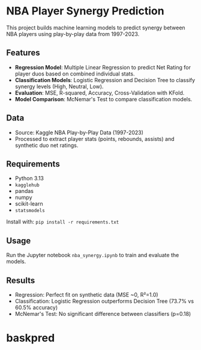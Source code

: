 <!-- cspell:ignore kagglehub numpy scikit statsmodels ipynb Nemar's Kaggle -->

# NBA Player Synergy Prediction

This project builds machine learning models to predict synergy between NBA players using play-by-play data from 1997-2023.

## Features

- **Regression Model**: Multiple Linear Regression to predict Net Rating for player duos based on combined individual stats.
- **Classification Models**: Logistic Regression and Decision Tree to classify synergy levels (High, Neutral, Low).
- **Evaluation**: MSE, R-squared, Accuracy, Cross-Validation with KFold.
- **Model Comparison**: McNemar's Test to compare classification models.

## Data

- Source: Kaggle NBA Play-by-Play Data (1997-2023)
- Processed to extract player stats (points, rebounds, assists) and synthetic duo net ratings.

## Requirements

- Python 3.13
- `kagglehub`
- pandas
- numpy
- scikit-learn
- `statsmodels`

Install with: `pip install -r requirements.txt`

## Usage

Run the Jupyter notebook `nba_synergy.ipynb` to train and evaluate the models.

## Results

- Regression: Perfect fit on synthetic data (MSE ~0, R²=1.0)
- Classification: Logistic Regression outperforms Decision Tree (73.7% vs 60.5% accuracy)
- McNemar's Test: No significant difference between classifiers (p=0.18)
# baskpred

